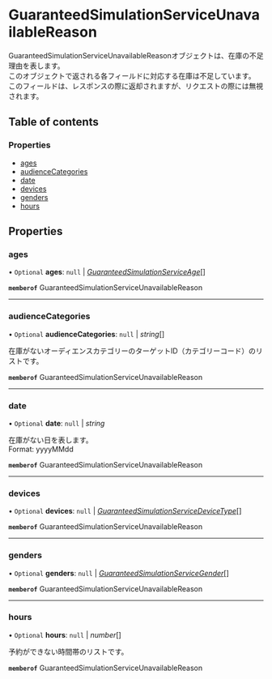 # GuaranteedSimulationServiceUnavailableReason


<div lang=\"ja\">GuaranteedSimulationServiceUnavailableReasonオブジェクトは、在庫の不足理由を表します。<br> このオブジェクトで返される各フィールドに対応する在庫は不足しています。<br> このフィールドは、レスポンスの際に返却されますが、リクエストの際には無視されます。</div> 

## Table of contents

### Properties

- [ages](guaranteedsimulationserviceunavailablereason.md#ages)
- [audienceCategories](guaranteedsimulationserviceunavailablereason.md#audiencecategories)
- [date](guaranteedsimulationserviceunavailablereason.md#date)
- [devices](guaranteedsimulationserviceunavailablereason.md#devices)
- [genders](guaranteedsimulationserviceunavailablereason.md#genders)
- [hours](guaranteedsimulationserviceunavailablereason.md#hours)

## Properties

### ages

• `Optional` **ages**: ``null`` \| [*GuaranteedSimulationServiceAge*](./enums/guaranteedsimulationserviceage.md)[]

**`memberof`** GuaranteedSimulationServiceUnavailableReason

___

### audienceCategories

• `Optional` **audienceCategories**: ``null`` \| *string*[]

<div lang=\"ja\"> 在庫がないオーディエンスカテゴリーのターゲットID（カテゴリーコード）のリストです。 </div> 

**`memberof`** GuaranteedSimulationServiceUnavailableReason

___

### date

• `Optional` **date**: ``null`` \| *string*

<div lang=\"ja\"> 在庫がない日を表します。 </div>  Format: yyyyMMdd

**`memberof`** GuaranteedSimulationServiceUnavailableReason

___

### devices

• `Optional` **devices**: ``null`` \| [*GuaranteedSimulationServiceDeviceType*](./enums/guaranteedsimulationservicedevicetype.md)[]

**`memberof`** GuaranteedSimulationServiceUnavailableReason

___

### genders

• `Optional` **genders**: ``null`` \| [*GuaranteedSimulationServiceGender*](./enums/guaranteedsimulationservicegender.md)[]

**`memberof`** GuaranteedSimulationServiceUnavailableReason

___

### hours

• `Optional` **hours**: ``null`` \| *number*[]

<div lang=\"ja\"> 予約ができない時間帯のリストです。 </div> 

**`memberof`** GuaranteedSimulationServiceUnavailableReason
